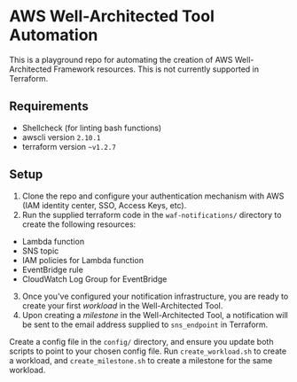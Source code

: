 # AWS Well-Architected Tool Automation
This is a playground repo for automating the creation of AWS Well-Architected Framework resources. This is not currently supported in Terraform.

## Requirements
* Shellcheck (for linting bash functions)
* awscli version `2.10.1`
* terraform version `~v1.2.7`

## Setup
1. Clone the repo and configure your authentication mechanism with AWS (IAM identity center, SSO, Access Keys, etc).
2. Run the supplied terraform code in the `waf-notifications/` directory to create the following resources:
  * Lambda function
  * SNS topic
  * IAM policies for Lambda function
  * EventBridge rule
  * CloudWatch Log Group for EventBridge
3. Once you've configured your notification infrastructure, you are ready to create your first _workload_ in the Well-Architected Tool.
4. Upon creating a _milestone_ in the Well-Architected Tool, a notification will be sent to the email address supplied to `sns_endpoint` in Terraform.

Create a config file in the `config/` directory, and ensure you update both scripts to point to your chosen config file. Run `create_workload.sh` to create a workload, and `create_milestone.sh` to create a milestone for the same workload.